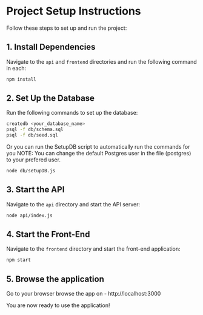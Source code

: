 # Project Setup Instructions

Follow these steps to set up and run the project:

## 1. Install Dependencies

Navigate to the `api` and `frontend` directories and run the following command in each:

```bash
npm install
```

## 2. Set Up the Database

Run the following commands to set up the database:

```bash
createdb <your_database_name>
psql -f db/schema.sql
psql -f db/seed.sql
```

Or you can run the SetupDB script to automatically run the commands for you
NOTE: You can change the default Postgres user in the file (postgres) to your prefered user.

```bash
node db/setupDB.js
```

## 3. Start the API

Navigate to the `api` directory and start the API server:

```bash
node api/index.js
```

## 4. Start the Front-End

Navigate to the `frontend` directory and start the front-end application:

```bash
npm start
```

## 5. Browse the application

Go to your browser browse the app on - http://localhost:3000

You are now ready to use the application!
